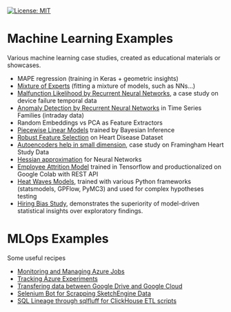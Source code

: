 [![License: MIT](https://img.shields.io/badge/License-MIT-blue.svg)](https://opensource.org/licenses/MIT)

# Machine Learning Examples
Various machine learning case studies, created as educational materials or showcases. 

- MAPE regression (training in Keras + geometric insights)
- [Mixture of Experts](ExpertsMixture.ipynb) (fitting a mixture of models, such as NNs...)
- [Malfunction Likelihood by Recurrent Neural Networks](src/DeviceFailure.ipynb), a case study on device failure temporal data
- [Anomaly Detection by Recurrent Neural Networks](Temporal_AnomDetect_NNs.ipynb) in Time Series Families (intraday data)
- Random Embeddings vs PCA as Feature Extractors 
- [Piecewise Linear Models](src/Bayes_PiecewiseLinModel.ipynb) trained by Bayesian Inference 
- [Robust Feature Selection](src/Predicting_HeartDisease.ipynb) on Heart Disease Dataset
- [Autoencoders help in small dimension](src/AutoEncoder_HeartDisease.ipynb), case study on Framingham Heart Study Data
- [Hessian approximation](https://github.com/maciejskorski/ml_examples/tree/master/approx_hessian) for Neural Networks 
- [Employee Attrition Model](src/EmployeeAttrition_TF.ipynb) trained in Tensorflow and productionalized on Google Colab with REST API 
- [Heat Waves Models](src/HeatWaves_Models.ipynb), trained with various Python frameworks (statsmodels, GPFlow, PyMC3) and used for complex hypotheses testing
- [Hiring Bias Study](src/HiringBias.ipynb), demonstrates the superiority of model-driven statistical insights over exploratory findings.

# MLOps Examples
Some useful recipes
- [Monitoring and Managing Azure Jobs](src/AzureJobs_Dashboard.ipynb)
- [Tracking Azure Experiments](src/AzureJobs_Tracking.ipynb)
- [Transfering data between Google Drive and Google Cloud](src/GoogleDrive2Cloud_Transfer.ipynb)
- [Selenium Bot for Scrapping SketchEngine Data](SketchEngineScrapper.ipynb)
- [SQL Lineage through sqlfluff for ClickHouse ETL scripts](src/sqlfluff_lineage.ipynb)
